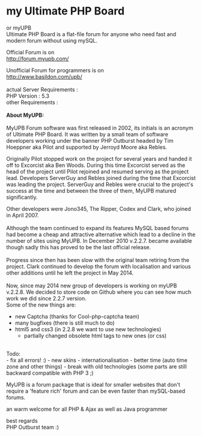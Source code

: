 my Ultimate PHP Board
========
or myUPB <br>
Ultimate PHP Board is a flat-file forum for anyone who need fast and modern forum without using mySQL.


Official Forum is on <br>
http://forum.myupb.com/ 

Unofficial Forum for programmers is on <br>
http://www.basildon.com/upb/<br>
<br>
actual Server Requirements :<br>
PHP Version : 5.3<br>
other Requirements :<br>
<br>
<b>About MyUPB:</b><br>
<br>
MyUPB Forum software was first released in 2002, its initials is an acronym of Ultimate PHP Board.
It was written by a small team of software developers working under the banner PHP Outburst headed by Tim Hoeppner aka Pilot and supported by Jerroyd Moore aka Rebles.

Originally Pilot stopped work on the project for several years and handed it off to Excorcist aka Ben Woods. During this time Excorcist served as the head of the project until Pilot rejoined and resumed serving as the project lead. Developers ServerGuy and Rebles joined during the time that Excorcist was leading the project. ServerGuy and Rebles were crucial to the project's success at the time and between the three of them, MyUPB matured significantly.

Other developers were Jono345, The Ripper, Codex and Clark, who joined in April 2007.<br>
<br>
Although the team continued to expand its features MySQL based forums had become a cheap and attractive alternative which lead to a decline in the number of sites using MyUPB.
In December 2010 v.2.2.7. became available though sadly this has proved to be the last official release.<br>
<br>
Progress since then has been slow with the original team retiring from the project. Clark continued to develop the forum with localisation and various other additions until he left the project in May 2014.<br>
<br>
Now, since may 2014 new group of developers is working on myUPB v.2.2.8.
We decided to store code on Github where you can see how much work we did since 2.2.7 version.
<br>
Some of the new things are:<br>
- new Captcha (thanks for Cool-php-captcha team)
- many bugfixes (there is still much to do)
- html5 and css3 (in 2.2.8 we want to use new technologies)
  - partially changed obsolete html tags to new ones (or css)
<br>
Todo:<br>
- fix all errors! :)
- new skins
- internationalisation
- better time (auto time zone and other things)
- break with old technologies (some parts are still backward compatible with PHP 3 ;)

MyUPB is a forum package that is ideal for smaller websites that don't require a 'feature rich' forum and can be even faster than mySQL-based forums.

an warm welcome for all PHP & Ajax as well as Java programmer


best regards<br>
PHP Outburst team :)




